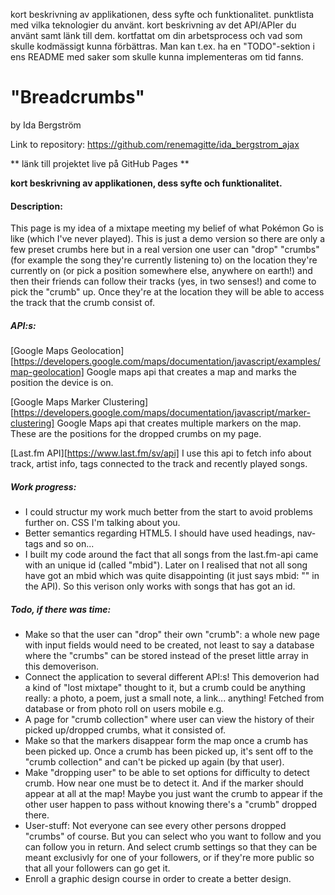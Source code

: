 kort beskrivning av applikationen, dess syfte och funktionalitet.
punktlista med vilka teknologier du använt.
kort beskrivning av det API/APIer du använt samt länk till dem.
kortfattat om din arbetsprocess och vad som skulle kodmässigt kunna förbättras. Man kan t.ex. ha en "TODO"-sektion i ens README med saker som skulle kunna implementeras om tid fanns.

# "Breadcrumbs"
by Ida Bergström

Link to repository: https://github.com/renemagitte/ida_bergstrom_ajax

** länk till projektet live på GitHub Pages **

**kort beskrivning av applikationen, dess syfte och funktionalitet.**

#### Description:
This page is my idea of a mixtape meeting my belief of what Pokémon Go is like (which I've never played).
This is just a demo version so there are only a few preset crumbs here but in a real version one user can "drop" "crumbs" (for example the song they're currently listening to) on the location they're currently on (or pick a position somewhere else, anywhere on earth!) and then their friends can
follow their tracks (yes, in two senses!) and come to pick the "crumb" up. Once they're at the location they will be able to access the track that the crumb consist of.

##### API:s:

[Google Maps Geolocation][https://developers.google.com/maps/documentation/javascript/examples/map-geolocation]
Google maps api that creates a map and marks the position the device is on. 

[Google Maps Marker Clustering][https://developers.google.com/maps/documentation/javascript/marker-clustering]
Google Maps api that creates multiple markers on the map. These are the positions for the dropped crumbs on my page.

[Last.fm API][https://www.last.fm/sv/api]
I use this api to fetch info about track, artist info, tags connected to the track and recently played songs.

<!--
Simple Icons
https://developers.google.com/maps/documentation/javascript/examples/icon-simple
-->

##### Work progress:
* I could structur my work much better from the start to avoid problems further on. CSS I'm talking about you.
* Better semantics regarding HTML5. I should have used headings, nav-tags and so on...
* I built my code around the fact that all songs from the last.fm-api came with an unique id (called "mbid").
Later on I realised that not all song have got an mbid which was quite disappointing (it just says mbid: "" in the API). So this verison only works with songs that has got an id.



##### Todo, if there was time:
* Make so that the user can "drop" their own "crumb": a whole new page with input fields would need to be created, not least to say a database where the "crumbs" can be stored instead of the preset little array in this demoverison. 
* Connect the application to several different API:s! This demoverion had a kind of "lost mixtape" thought to it, but a crumb could be anything really: a photo, a poem, just a small note, a link... anything! Fetched from database or from photo roll on users mobile e.g.
* A page for "crumb collection" where user can view the history of their picked up/dropped crumbs, what it consisted of.
* Make so that the markers disappear form the map once a crumb has been picked up. Once a crumb has been picked up, it's sent off to the "crumb collection" and can't be picked up again (by that user).
* Make "dropping user" to be able to set options for difficulty to detect crumb. How near one must be to detect it. And if the marker should appear at all at the map! Maybe you just want the crumb to appear if the other user happen to pass without knowing there's a "crumb" dropped there.
* User-stuff: Not everyone can see every other persons dropped "crumbs" of course. But you can select who you want to follow and you can follow you in return. And select crumb settings so that they can be meant exclusivly for one of your followers, or if they're more public so that all your followers can go get it.
* Enroll a graphic design course in order to create a better design.